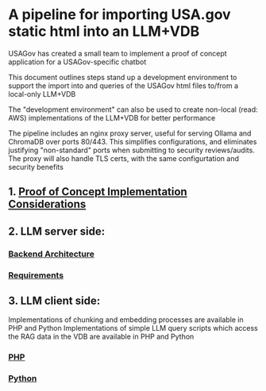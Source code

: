 # A pipeline for importing USA.gov static html into an LLM+VDB

USAGov has created a small team to implement a proof of concept application for a USAGov-specific chatbot

This document outlines steps stand up a development environment to support the import into and queries of the USAGov html files to/from a local-only LLM+VDB

The "development environment" can also be used to create non-local (read: AWS) implementations of the LLM+VDB for better performance

The pipeline includes an nginx proxy server, useful for serving Ollama and ChromaDB over ports 80/443.  This simplifies configurations, and eliminates justifying "non-standard" ports when submitting to security reviews/audits. The proxy will also handle TLS certs, with the same configurtation and security benefits

## 1. [Proof of Concept Implementation Considerations](./doc/TechConsiderations.md)

## 2. LLM server side:
### [Backend Architecture](./doc/Architecture.md)
### [Requirements](./doc/BackendRequirements)

## 3. LLM client side:
Implementations of chunking and embedding processes are available in PHP and Python
Implementations of simple LLM query scripts which access the RAG data in the VDB are available in PHP and Python
### [PHP](./php/PHP.md)
### [Python](./python/Python.md)
